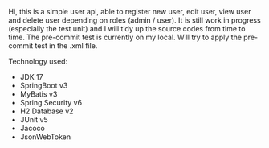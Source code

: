 Hi, this is a simple user api, able to register new user, edit user, view user and delete user depending on roles (admin / user). 
It is still work in progress (especially the test unit) and I will tidy up the source codes from time to time. 
The pre-commit test is currently on my local. Will try to apply the pre-commit test in the .xml file.

Technology used:
- JDK 17
- SpringBoot v3
- MyBatis v3
- Spring Security v6
- H2 Database v2
- JUnit v5
- Jacoco
- JsonWebToken
